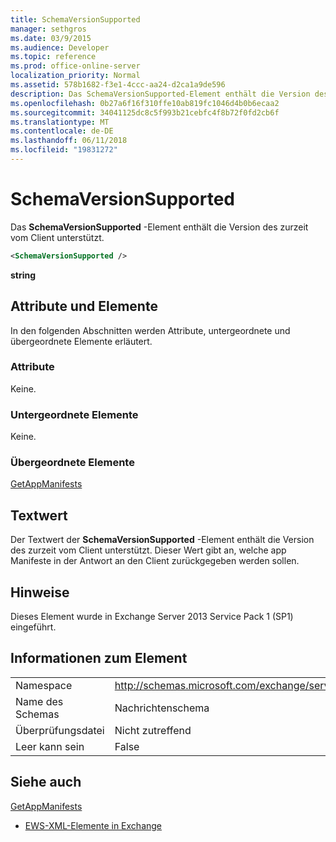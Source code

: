```yaml
---
title: SchemaVersionSupported
manager: sethgros
ms.date: 03/9/2015
ms.audience: Developer
ms.topic: reference
ms.prod: office-online-server
localization_priority: Normal
ms.assetid: 578b1682-f3e1-4ccc-aa24-d2ca1a9de596
description: Das SchemaVersionSupported-Element enthält die Version des zurzeit vom Client unterstützt.
ms.openlocfilehash: 0b27a6f16f310ffe10ab819fc1046d4b0b6ecaa2
ms.sourcegitcommit: 34041125dc8c5f993b21cebfc4f8b72f0fd2cb6f
ms.translationtype: MT
ms.contentlocale: de-DE
ms.lasthandoff: 06/11/2018
ms.locfileid: "19831272"
---
```

# <a name="schemaversionsupported"></a>SchemaVersionSupported

Das **SchemaVersionSupported** -Element enthält die Version des zurzeit vom Client unterstützt. 
  
```XML
<SchemaVersionSupported />
```

 **string**
## <a name="attributes-and-elements"></a>Attribute und Elemente

In den folgenden Abschnitten werden Attribute, untergeordnete und übergeordnete Elemente erläutert.
  
### <a name="attributes"></a>Attribute

Keine.
  
### <a name="child-elements"></a>Untergeordnete Elemente

Keine.
  
### <a name="parent-elements"></a>Übergeordnete Elemente

[GetAppManifests](getappmanifests.md)
  
## <a name="text-value"></a>Textwert

Der Textwert der **SchemaVersionSupported** -Element enthält die Version des zurzeit vom Client unterstützt. Dieser Wert gibt an, welche app Manifeste in der Antwort an den Client zurückgegeben werden sollen. 
  
## <a name="remarks"></a>Hinweise

Dieses Element wurde in Exchange Server 2013 Service Pack 1 (SP1) eingeführt.
  
## <a name="element-information"></a>Informationen zum Element

|||
|:-----|:-----|
|Namespace  <br/> | http://schemas.microsoft.com/exchange/services/2006/messages  <br/> |
|Name des Schemas  <br/> |Nachrichtenschema  <br/> |
|Überprüfungsdatei  <br/> |Nicht zutreffend  <br/> |
|Leer kann sein  <br/> |False  <br/> |
   
## <a name="see-also"></a>Siehe auch



[GetAppManifests](getappmanifests.md)


- [EWS-XML-Elemente in Exchange](ews-xml-elements-in-exchange.md)

